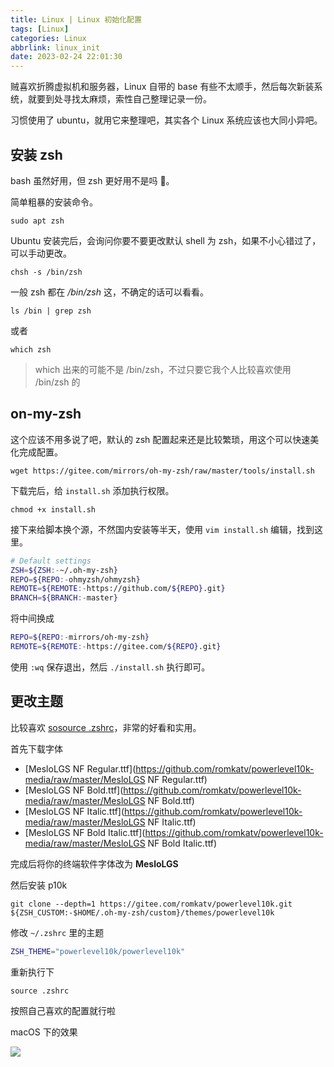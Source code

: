 ```yaml
---
title: Linux | Linux 初始化配置
tags: [Linux]
categories: Linux
abbrlink: linux_init
date: 2023-02-24 22:01:30
---
```


贼喜欢折腾虚拟机和服务器，Linux 自带的 base 有些不太顺手，然后每次新装系统，就要到处寻找太麻烦，索性自己整理记录一份。

习惯使用了 ubuntu，就用它来整理吧，其实各个 Linux 系统应该也大同小异吧。

<!-- more -->

## 安装 zsh

bash 虽然好用，但 zsh 更好用不是吗 🤔。

简单粗暴的安装命令。

```shell
sudo apt zsh
```

Ubuntu 安装完后，会询问你要不要更改默认 shell 为 zsh，如果不小心错过了，可以手动更改。

```shell
chsh -s /bin/zsh
```

一般 zsh 都在 _/bin/zsh_ 这，不确定的话可以看看。

```shell
ls /bin | grep zsh
```

或者

```shell
which zsh
```

> which 出来的可能不是 /bin/zsh，不过只要它我个人比较喜欢使用 /bin/zsh 的

## on-my-zsh

这个应该不用多说了吧，默认的 zsh 配置起来还是比较繁琐，用这个可以快速美化完成配置。

```shell
wget https://gitee.com/mirrors/oh-my-zsh/raw/master/tools/install.sh
```

下载完后，给 `install.sh` 添加执行权限。

```shell
chmod +x install.sh
```

接下来给脚本换个源，不然国内安装等半天，使用 `vim install.sh` 编辑，找到这里。

```sh
# Default settings
ZSH=${ZSH:-~/.oh-my-zsh}
REPO=${REPO:-ohmyzsh/ohmyzsh}
REMOTE=${REMOTE:-https://github.com/${REPO}.git}
BRANCH=${BRANCH:-master}
```

将中间换成

```sh
REPO=${REPO:-mirrors/oh-my-zsh}
REMOTE=${REMOTE:-https://gitee.com/${REPO}.git}
```

使用 `:wq` 保存退出，然后 `./install.sh` 执行即可。

## 更改主题

比较喜欢 [sosource .zshrc](https://github.com/romkatv/powerlevel10k)，非常的好看和实用。

首先下载字体

- [MesloLGS NF Regular.ttf](https://github.com/romkatv/powerlevel10k-media/raw/master/MesloLGS NF Regular.ttf)
- [MesloLGS NF Bold.ttf](https://github.com/romkatv/powerlevel10k-media/raw/master/MesloLGS NF Bold.ttf)
- [MesloLGS NF Italic.ttf](https://github.com/romkatv/powerlevel10k-media/raw/master/MesloLGS NF Italic.ttf)
- [MesloLGS NF Bold Italic.ttf](https://github.com/romkatv/powerlevel10k-media/raw/master/MesloLGS NF Bold Italic.ttf)

完成后将你的终端软件字体改为 **MesloLGS**

然后安装 p10k

```shell
git clone --depth=1 https://gitee.com/romkatv/powerlevel10k.git ${ZSH_CUSTOM:-$HOME/.oh-my-zsh/custom}/themes/powerlevel10k
```

修改 `~/.zshrc` 里的主题

```sh
ZSH_THEME="powerlevel10k/powerlevel10k"
```

重新执行下

```shell
source .zshrc
```

按照自己喜欢的配置就行啦

macOS 下的效果

![](https://files.zuiyu1818.cn/Linux/powerlevel10k.png)
